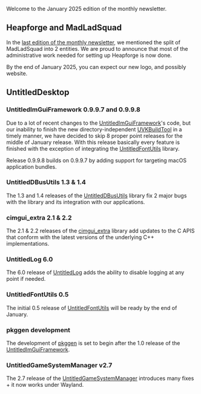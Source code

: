 Welcome to the January 2025 edition of the monthly newsletter.

## Heapforge and MadLadSquad
In the [last edition of the monthly newsletter](https://madladsquad.com/monthly-newsletter/2024/December), we mentioned the split of MadLadSquad into 2 entities. We are proud to announce that most of the administrative work
needed for setting up Heapforge is now done.

By the end of January 2025, you can expect our new logo, and possibly website.

## UntitledDesktop
### UntitledImGuiFramework 0.9.9.7 and 0.9.9.8
Due to a lot of recent changes to the [UntitledImGuiFramework](https://github.com/MadLadSquad/UntitledImGuiFramework)'s code, but our inability to finish the new directory-independent [UVKBuildTool](https://github.com/MadLadSquad/UVKBuildTool)
in a timely manner, we have decided to skip 8 proper point releases for the middle of January release. With this release basically every feature is finished with the exception of integrating the 
[UntitledFontUtils](https://github.com/MadLadSquad/UntitledFontUtils) library.

Release 0.9.9.8 builds on 0.9.9.7 by adding support for targeting macOS application bundles.

### UntitledDBusUtils 1.3 & 1.4
The 1.3 and 1.4 releases of the [UntitledDBusUtils](https://github.com/MadLadSquad/UntitledDBusUtils) library fix 2 major bugs with the library and its integration with our applications.

### cimgui_extra 2.1 & 2.2
The 2.1 & 2.2 releases of the [cimgui_extra](https://github.com/MadLadSquad/cimgui-extra) library add updates to the C APIS that conform with the latest versions of the underlying C++ implementations.

### UntitledLog 6.0
The 6.0 release of [UntitledLog](https://github.com/MadLadSquad/UntitledLog) adds the ability to disable logging at any point if needed.

### UntitledFontUtils 0.5
The initial 0.5 release of [UntitledFontUtils](https://github.com/MadLadSquad/UntitledFontUtils) will be ready by the end of January.

### pkggen development
The development of [pkggen](https://github.com/MadLadSquad/pkggen) is set to begin after the 1.0 release of the [UntitledImGuiFramework](https://github.com/MadLadSquad/UntitledImGuiFramework).

### UntitledGameSystemManager v2.7
The 2.7 release of the [UntitledGameSystemManager](https://github.com/MadLadSquad/UntitledGameSystemManager) introduces many fixes + it now works under Wayland.
